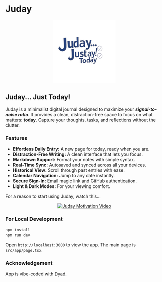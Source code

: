 # Juday

<div align="center">
  <img src="public/Juday-logo.png" alt="Juday Logo" width="200"/>
</div>

## Juday... Just Today!

Juday is a minimalist digital journal designed to maximize your ***signal-to-noise ratio***. It provides a clean, distraction-free space to focus on what matters: **today**. Capture your thoughts, tasks, and reflections without the clutter.

### Features

*   **Effortless Daily Entry:** A new page for today, ready when you are.
*   **Distraction-Free Writing:** A clean interface that lets you focus.
*   **Markdown Support:** Format your notes with simple syntax.
*   **Real-Time Sync:** Autosaved and synced across all your devices.
*   **Historical View:** Scroll through past entries with ease.
*   **Calendar Navigation:** Jump to any date instantly.
*   **Secure Sign-In:** Email magic link and GitHub authentication.
*   **Light & Dark Modes:** For your viewing comfort.

For a reason to start using Juday, watch this...

<div align="center">
  <a href="https://youtube.com/shorts/JvIPESv49Y8" target="_blank" rel="noopener noreferrer">
    <img src="https://i.ytimg.com/vi/JvIPESv49Y8/hqdefault.jpg" alt="Juday Motivation Video" width="300"/>
  </a>
</div>

### For Local Development

```bash
npm install
npm run dev
```

Open `http://localhost:3000` to view the app. The main page is `src/app/page.tsx`.

### Acknowledgement

App is vibe-coded with [Dyad](https://github.com/dyad-sh/dyad).